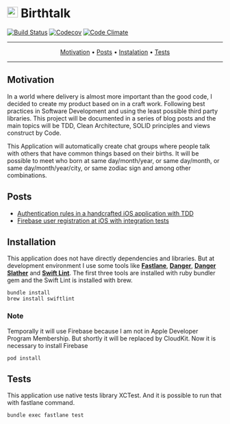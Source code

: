 <h1>
<img src="https://raw.githubusercontent.com/ronanrodrigo/birthtalk/master/Birthtalk/Base/AppIcon.png" height=25/>
Birthtalk
</h1>

[![Build Status](https://www.bitrise.io/app/b4dee8da6855abcf.svg?token=PZRRPLn8fE63D9oTQ48LrQ&branch=master)](https://www.bitrise.io/app/b4dee8da6855abcf)
[![Codecov](https://codecov.io/github/ronanrodrigo/birthtalk/coverage.svg?precision=2)](https://codecov.io/gh/ronanrodrigo/birthtalk)
[![Code Climate](https://codeclimate.com/github/ronanrodrigo/birthtalk/badges/gpa.svg)](https://codeclimate.com/github/ronanrodrigo/birthtalk)

-------
<p align="center">
  <a href="#motivation">Motivation</a> •
  <a href="#posts">Posts</a> •
  <a href="#installation">Instalation</a> •
  <a href="#tests">Tests</a>
</p>

-------

## Motivation
In a world where delivery is almost more important than the good code, I decided to create my product based on in a craft work. Following best practices in Software Development and using the least possible third party libraries. This project will be documented in a series of blog posts and the main topics will be TDD, Clean Architecture, SOLID principles and views construct by Code.

This Application will automatically create chat groups where people talk with others that have common things based on their births. It will be possible to meet who born at same day/month/year, or same day/month, or same day/month/year/city, or same zodiac sign and among other combinations.

## Posts
- [Authentication rules in a handcrafted iOS application with TDD](https://medium.com/cocoaacademymag/authentication-rules-in-a-handcrafted-ios-application-with-tdd-8db5396ebac6#.7kq4cc2x5)
- [Firebase user registration at iOS with integration tests](https://medium.com/cocoaacademymag/firebase-user-registration-at-ios-with-integration-tests-fa450e4ec8bb)

## Installation
This application does not have directly dependencies and libraries. But at development environment I use some tools like **[Fastlane](http://fastlane.tools)**, **[Danger](http://danger.systems)**, **[Danger Slather](https://github.com/SlatherOrg/slather)** and **[Swift Lint](https://github.com/realm/SwiftLint)**. The first three tools are  installed with ruby bundler gem and the Swift Lint is installed with brew.

```shell
bundle install
brew install swiftlint
```

### Note
Temporally it will use Firebase because I am not in Apple Developer Program Membership. But shortly it will be replaced by CloudKit. Now it is necessary to install Firebase

```shell
pod install
```

## Tests
This application use native tests library XCTest. And it is possible to run that with fastlane command.

```shell
bundle exec fastlane test
```

